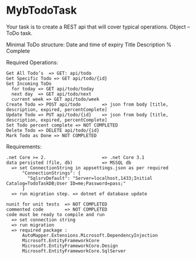 # MybTodoTask

Your task is to create a REST api that will cover typical operations.
Object – ToDo task.

Minimal ToDo structure:
    Date and time of expiry
    Title
    Description
    % Complete

 

 


Required Operations:

    Get All Todo’s  => GET: api/todo
    Get Specific Todo => GET api/todo/{id}
    Get Incoming ToDo
      for today => GET api/todo/today
      next day  => GET api/todo/next
      current week => GET api/todo/week
    Create Todo => POST api/todo        => json from body [title, description, expired, percentComplete]
    Update Todo => PUT api/todo/{id}    => json from body [title, description, expired, percentComplete]
    Set Todo percent complete => NOT COMPLETED
    Delete Todo => DELETE api/todo/{id}
    Mark Todo as Done => NOT COMPLETED
          
Requirements:

    .net Core >= 2.                     => .net Core 3.1
    data persisted (file, db)           => MSSQL db
      => set ConnectionString in appsettings.json as per required
          "ConnectionStrings": {
            "SqlsrvDefault": "Server=localhost,1433;Initial Catalog=TodoTaskDB;User ID=me;Password=pass;"
          }
      => run migration step. => dotnet ef database update
          
    nunit for unit tests  => NOT COMPLETED
    commented code        => NOT COMPLETED
    code must be ready to compile and run
      => set connection string
      => run migration
      => required package :
          AutoMapper.Extensions.Microsoft.DependencyInjection
          Microsoft.EntityFrameworkCore
          Microsoft.EntityFrameworkCore.Design
          Microsoft.EntityFrameworkCore.SqlServer

